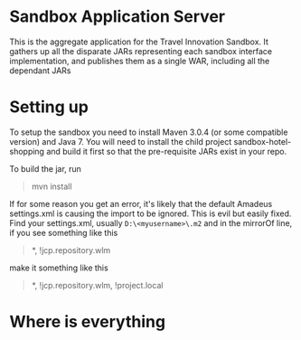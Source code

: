 Sandbox Application Server
=======================
This is the aggregate application for the Travel Innovation Sandbox. 
It gathers up all the disparate JARs representing each sandbox interface implementation, and publishes them as a single WAR, including all the dependant JARs

Setting up
==========
To setup the sandbox you need to install Maven 3.0.4 (or some compatible version) and Java 7.
You will need to install the child project sandbox-hotel-shopping and build it first so that the pre-requisite JARs exist in your repo. 

To build the jar, run
> mvn install

If for some reason you get an error, it's likely that the default Amadeus settings.xml is causing the import to be ignored. This is evil but easily fixed.
Find your settings.xml, usually `D:\<myusername>\.m2` and in the mirrorOf line, if you see something like this

> <mirrorOf>*, !jcp.repository.wlm</mirrorOf>

make it something like this

> <mirrorOf>*, !jcp.repository.wlm, !project.local</mirrorOf>

Where is everything
================

